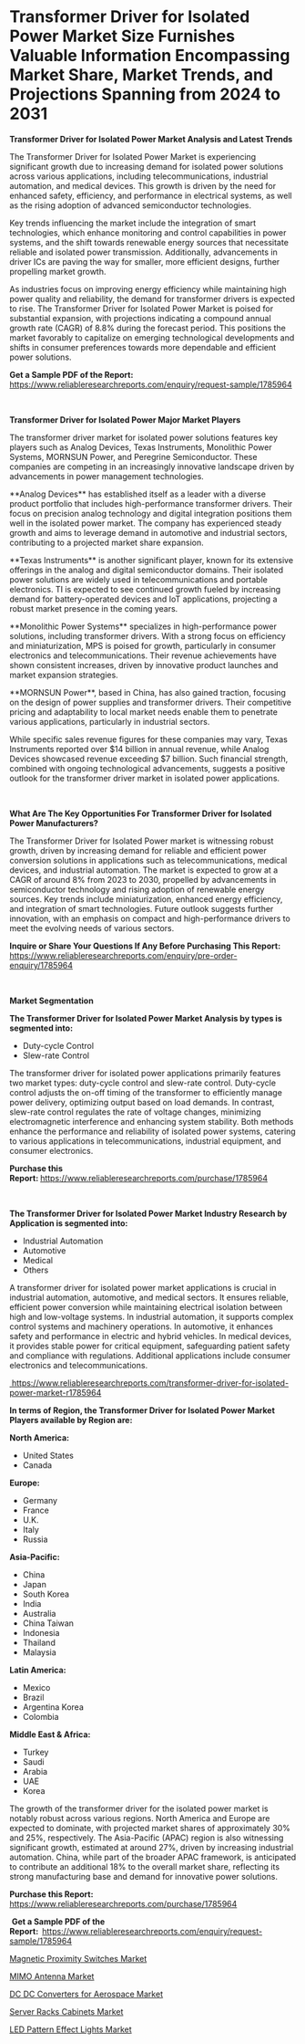 <p><h1>Transformer Driver for Isolated Power Market Size Furnishes Valuable Information Encompassing Market Share, Market Trends, and Projections Spanning from 2024 to 2031</h1></p><p><strong>Transformer Driver for Isolated Power Market Analysis and Latest Trends</strong></p>
<p><p>The Transformer Driver for Isolated Power Market is experiencing significant growth due to increasing demand for isolated power solutions across various applications, including telecommunications, industrial automation, and medical devices. This growth is driven by the need for enhanced safety, efficiency, and performance in electrical systems, as well as the rising adoption of advanced semiconductor technologies. </p><p>Key trends influencing the market include the integration of smart technologies, which enhance monitoring and control capabilities in power systems, and the shift towards renewable energy sources that necessitate reliable and isolated power transmission. Additionally, advancements in driver ICs are paving the way for smaller, more efficient designs, further propelling market growth. </p><p>As industries focus on improving energy efficiency while maintaining high power quality and reliability, the demand for transformer drivers is expected to rise. The Transformer Driver for Isolated Power Market is poised for substantial expansion, with projections indicating a compound annual growth rate (CAGR) of 8.8% during the forecast period. This positions the market favorably to capitalize on emerging technological developments and shifts in consumer preferences towards more dependable and efficient power solutions.</p></p>
<p><strong>Get a Sample PDF of the Report:&nbsp;</strong> <a href="https://www.reliableresearchreports.com/enquiry/request-sample/1785964?utm_campaign=1621&utm_medium=2&utm_source=Github&utm_content=ia&utm_term=13102024&utm_id=transformer-driver-for-isolated-power">https://www.reliableresearchreports.com/enquiry/request-sample/1785964</a></p>
<p>&nbsp;</p>
<p><strong>Transformer Driver for Isolated Power Major Market Players</strong></p>
<p><p>The transformer driver market for isolated power solutions features key players such as Analog Devices, Texas Instruments, Monolithic Power Systems, MORNSUN Power, and Peregrine Semiconductor. These companies are competing in an increasingly innovative landscape driven by advancements in power management technologies.</p><p>**Analog Devices** has established itself as a leader with a diverse product portfolio that includes high-performance transformer drivers. Their focus on precision analog technology and digital integration positions them well in the isolated power market. The company has experienced steady growth and aims to leverage demand in automotive and industrial sectors, contributing to a projected market share expansion.</p><p>**Texas Instruments** is another significant player, known for its extensive offerings in the analog and digital semiconductor domains. Their isolated power solutions are widely used in telecommunications and portable electronics. TI is expected to see continued growth fueled by increasing demand for battery-operated devices and IoT applications, projecting a robust market presence in the coming years.</p><p>**Monolithic Power Systems** specializes in high-performance power solutions, including transformer drivers. With a strong focus on efficiency and miniaturization, MPS is poised for growth, particularly in consumer electronics and telecommunications. Their revenue achievements have shown consistent increases, driven by innovative product launches and market expansion strategies.</p><p>**MORNSUN Power**, based in China, has also gained traction, focusing on the design of power supplies and transformer drivers. Their competitive pricing and adaptability to local market needs enable them to penetrate various applications, particularly in industrial sectors.</p><p>While specific sales revenue figures for these companies may vary, Texas Instruments reported over $14 billion in annual revenue, while Analog Devices showcased revenue exceeding $7 billion. Such financial strength, combined with ongoing technological advancements, suggests a positive outlook for the transformer driver market in isolated power applications.</p></p>
<p>&nbsp;</p>
<p><strong>What Are The Key Opportunities For Transformer Driver for Isolated Power Manufacturers?</strong></p>
<p><p>The Transformer Driver for Isolated Power market is witnessing robust growth, driven by increasing demand for reliable and efficient power conversion solutions in applications such as telecommunications, medical devices, and industrial automation. The market is expected to grow at a CAGR of around 8% from 2023 to 2030, propelled by advancements in semiconductor technology and rising adoption of renewable energy sources. Key trends include miniaturization, enhanced energy efficiency, and integration of smart technologies. Future outlook suggests further innovation, with an emphasis on compact and high-performance drivers to meet the evolving needs of various sectors.</p></p>
<p><strong>Inquire or Share Your Questions If Any Before Purchasing This Report:</strong> <a href="https://www.reliableresearchreports.com/enquiry/pre-order-enquiry/1785964?utm_campaign=1621&utm_medium=2&utm_source=Github&utm_content=ia&utm_term=13102024&utm_id=transformer-driver-for-isolated-power">https://www.reliableresearchreports.com/enquiry/pre-order-enquiry/1785964</a></p>
<p>&nbsp;</p>
<p><strong>Market Segmentation</strong></p>
<p><strong>The Transformer Driver for Isolated Power Market Analysis by types is segmented into:</strong></p>
<p><ul><li>Duty-cycle Control</li><li>Slew-rate Control</li></ul></p>
<p><p>The transformer driver for isolated power applications primarily features two market types: duty-cycle control and slew-rate control. Duty-cycle control adjusts the on-off timing of the transformer to efficiently manage power delivery, optimizing output based on load demands. In contrast, slew-rate control regulates the rate of voltage changes, minimizing electromagnetic interference and enhancing system stability. Both methods enhance the performance and reliability of isolated power systems, catering to various applications in telecommunications, industrial equipment, and consumer electronics.</p></p>
<p><strong>Purchase this Report:&nbsp;</strong><a href="https://www.reliableresearchreports.com/purchase/1785964?utm_campaign=1621&utm_medium=2&utm_source=Github&utm_content=ia&utm_term=13102024&utm_id=transformer-driver-for-isolated-power">https://www.reliableresearchreports.com/purchase/1785964</a></p>
<p>&nbsp;</p>
<p><strong>The Transformer Driver for Isolated Power Market Industry Research by Application is segmented into:</strong></p>
<p><ul><li>Industrial Automation</li><li>Automotive</li><li>Medical</li><li>Others</li></ul></p>
<p><p>A transformer driver for isolated power market applications is crucial in industrial automation, automotive, and medical sectors. It ensures reliable, efficient power conversion while maintaining electrical isolation between high and low-voltage systems. In industrial automation, it supports complex control systems and machinery operations. In automotive, it enhances safety and performance in electric and hybrid vehicles. In medical devices, it provides stable power for critical equipment, safeguarding patient safety and compliance with regulations. Additional applications include consumer electronics and telecommunications.</p></p>
<p><a href="https://www.reliableresearchreports.com/transformer-driver-for-isolated-power-market-r1785964?utm_campaign=1621&utm_medium=2&utm_source=Github&utm_content=ia&utm_term=13102024&utm_id=transformer-driver-for-isolated-power">&nbsp;https://www.reliableresearchreports.com/transformer-driver-for-isolated-power-market-r1785964</a></p>
<p><strong>In terms of Region, the Transformer Driver for Isolated Power Market Players available by Region are:</strong></p>
<p>
    <p> <strong> North America: </strong>
        <ul>
            <li>United States</li>
            <li>Canada</li>
        </ul>
        </p> 
    <p> <strong> Europe: </strong>
        <ul>
            <li>Germany</li>
            <li>France</li>
            <li>U.K.</li>
            <li>Italy</li>
            <li>Russia</li>
        </ul>
        </p> 
    <p> <strong> Asia-Pacific: </strong>
        <ul>
            <li>China</li>
            <li>Japan</li>
            <li>South Korea</li>
            <li>India</li>
            <li>Australia</li>
            <li>China Taiwan</li>
            <li>Indonesia</li>
            <li>Thailand</li>
            <li>Malaysia</li>
        </ul>
        </p> 
    <p> <strong> Latin America: </strong>
        <ul>
            <li>Mexico</li>
            <li>Brazil</li>
            <li>Argentina Korea</li>
            <li>Colombia</li>
        </ul>
        </p> 
    <p> <strong> Middle East & Africa: </strong>
        <ul>
            <li>Turkey</li>
            <li>Saudi</li>
            <li>Arabia</li>
            <li>UAE</li>
            <li>Korea</li>
        </ul>
    </p>
    </p>
<p><p>The growth of the transformer driver for the isolated power market is notably robust across various regions. North America and Europe are expected to dominate, with projected market shares of approximately 30% and 25%, respectively. The Asia-Pacific (APAC) region is also witnessing significant growth, estimated at around 27%, driven by increasing industrial automation. China, while part of the broader APAC framework, is anticipated to contribute an additional 18% to the overall market share, reflecting its strong manufacturing base and demand for innovative power solutions.</p></p>
<p><strong>Purchase this Report: </strong><a href="https://www.reliableresearchreports.com/purchase/1785964?utm_campaign=1621&utm_medium=2&utm_source=Github&utm_content=ia&utm_term=13102024&utm_id=transformer-driver-for-isolated-power">https://www.reliableresearchreports.com/purchase/1785964</a></p>
<p>&nbsp;<strong>Get a Sample PDF of the Report:&nbsp;&nbsp;</strong><a href="https://www.reliableresearchreports.com/enquiry/request-sample/1785964?utm_campaign=1621&utm_medium=2&utm_source=Github&utm_content=ia&utm_term=13102024&utm_id=transformer-driver-for-isolated-power">https://www.reliableresearchreports.com/enquiry/request-sample/1785964</a></p>
<p><strong></strong></p>
<p><p><a href="https://www.linkedin.com/pulse/magnetic-proximity-switches-market-size-share-trends-analysis-dw9ae?utm_campaign=1621&utm_medium=2&utm_source=Github&utm_content=ia&utm_term=13102024&utm_id=transformer-driver-for-isolated-power">Magnetic Proximity Switches Market</a></p><p><a href="https://www.linkedin.com/pulse/in-depth-analysis-global-mimo-antenna-market-scope-its-rapid-7fqpe?utm_campaign=1621&utm_medium=2&utm_source=Github&utm_content=ia&utm_term=13102024&utm_id=transformer-driver-for-isolated-power">MIMO Antenna Market</a></p><p><a href="https://www.linkedin.com/pulse/dc-converters-aerospace-ecosystem-mapping-innovation-value-2ueye?utm_campaign=1621&utm_medium=2&utm_source=Github&utm_content=ia&utm_term=13102024&utm_id=transformer-driver-for-isolated-power">DC DC Converters for Aerospace Market</a></p><p><a href="https://www.linkedin.com/pulse/server-racks-cabinets-market-analysis-report-global-insights-5pabe?utm_campaign=1621&utm_medium=2&utm_source=Github&utm_content=ia&utm_term=13102024&utm_id=transformer-driver-for-isolated-power">Server Racks Cabinets Market</a></p><p><a href="https://www.linkedin.com/pulse/led-pattern-effect-lights-revenue-growth-report-2024-2031-stokks-krdqe?utm_campaign=1621&utm_medium=2&utm_source=Github&utm_content=ia&utm_term=13102024&utm_id=transformer-driver-for-isolated-power">LED Pattern Effect Lights Market</a></p></p>